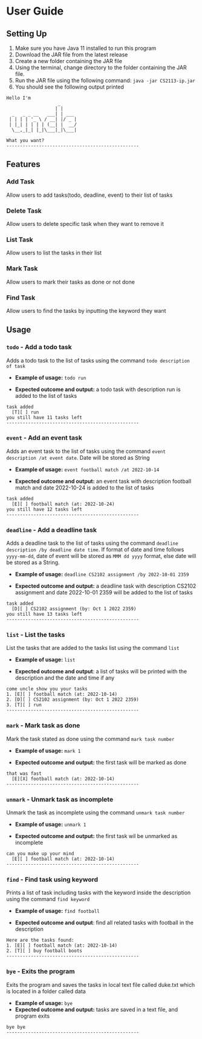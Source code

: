 # User Guide

## Setting Up
1. Make sure you have Java 11 installed to run this program
2. Download the JAR file from the latest release
3. Create a new folder containing the JAR file
4. Using the terminal, change directory to the folder containing the JAR file.
5. Run the JAR file using the following command: `java -jar CS2113-ip.jar`
6. You should see the following output printed
```
Hello I'm
                   _
                  | |
  _   _ _ __   ___| | ___
 | | | | '_ \ / __| |/ _ |
 | |_| | | | | (__| |  __/
  \__,_|_| |_|\___|_|\___|

What you want?
-------------------------------------------------
```

## Features 

### Add Task

Allow users to add tasks(todo, deadline, event) to their list of tasks

### Delete Task

Allow users to delete specific task when they want to remove it

### List Task

Allow users to list the tasks in their list 

### Mark Task

Allow users to mark their tasks as done or not done

### Find Task

Allow users to find the tasks by inputting the keyword they want

## Usage

### `todo` - Add a todo task

Adds a todo task to the list of tasks using the command `todo description of task`

- **Example of usage:** 
`todo run`

- **Expected outcome and output:**
a todo task with description run is added to the list of tasks
```
task added
  [T][ ] run
you still have 11 tasks left
-------------------------------------------------
```

### `event` - Add an event task

Adds an event task to the list of tasks using the command `event description /at event date`.
Date will be stored as String

- **Example of usage:**
`event football match /at 2022-10-14`

- **Expected outcome and output:** 
an event task with description football match and date 2022-10-24 is added to the list of tasks
```
task added
  [E][ ] football match (at: 2022-10-24)
you still have 12 tasks left
-------------------------------------------------
```

### `deadline` - Add a deadline task

Adds a deadline task to the list of tasks using the command `deadline description /by deadline date time`.
If format of date and time follows `yyyy-mm-dd`, date of event will be stored as `MMM dd yyyy` format, else date will be
stored as a String.

- **Example of usage:**
`deadline CS2102 assignment /by 2022-10-01 2359`

- **Expected outcome and output:**
a deadline task with description CS2102 assignment and date 2022-10-01 2359 will be added to the list of tasks
```
task added
  [D][ ] CS2102 assignment (by: Oct 1 2022 2359)
you still have 13 tasks left
-------------------------------------------------
```

### `list` - List the tasks

List the tasks that are added to the tasks list using the command `list`

- **Example of usage:** `list`

- **Expected outcome and output**:
a list of tasks will be printed with the description and the date and time if any
```
come uncle show you your tasks
1. [E][ ] football match (at: 2022-10-14)
2. [D][ ] CS2102 assignment (by: Oct 1 2022 2359)
3. [T][ ] run
-------------------------------------------------
```

### `mark` - Mark task as done

Mark the task stated as done using the command `mark task number`

- **Example of usage:** `mark 1`

- **Expected outcome and output:** 
the first task will be marked as done
```
that was fast
  [E][X] football match (at: 2022-10-14)
-------------------------------------------------
```

### `unmark` - Unmark task as incomplete

Unmark the task as incomplete using the command `unmark task number`

- **Example of usage:** `unmark 1`

- **Expected outcome and output:**
the first task wil be unmarked as incomplete
```
can you make up your mind
  [E][ ] football match (at: 2022-10-14)
-------------------------------------------------
```

### `find` - Find task using keyword
 
Prints a list of task including tasks with the keyword inside the description using the command `find keyword`

- **Example of usage:** `find football`

- **Expected outcome and output**: find all related tasks with football in the description
```
Here are the tasks found:
1. [E][ ] football match (at: 2022-10-14)
2. [T][ ] buy football boots
-------------------------------------------------
```
### `bye` - Exits the program
Exits the program and saves the tasks in local text file called duke.txt which is located in a folder
called data

- **Example of usage:** `bye`
- **Expected outcome and output:** tasks are saved in a text file, and program exits
```
bye bye
-------------------------------------------------
```
